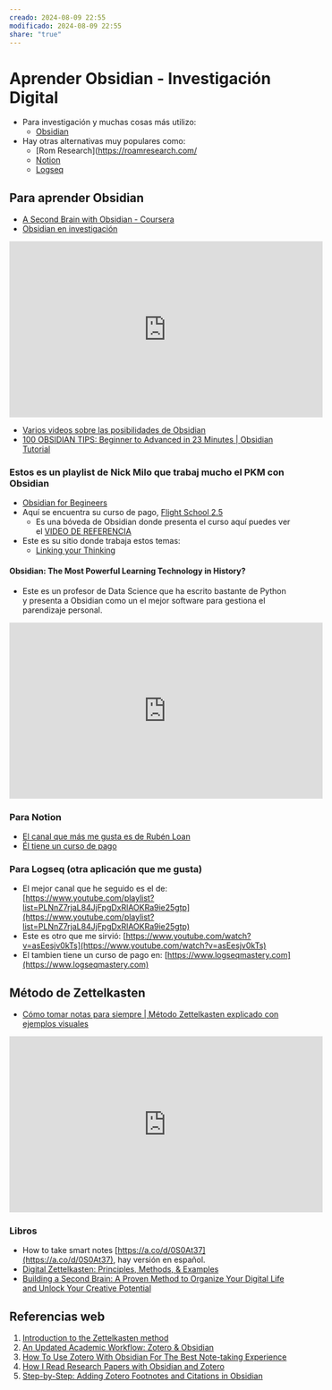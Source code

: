 ```yaml
---
creado: 2024-08-09 22:55
modificado: 2024-08-09 22:55
share: "true"
---
```


# Aprender Obsidian - Investigación Digital

- Para investigación y muchas cosas más utilizo:
	- [Obsidian](https://obsidian.md/)
- Hay otras alternativas muy populares como:
	- [Rom Research](https://roamresearch.com/
	- [Notion](https://www.notion.so/)
	- [Logseq](https://logseq.com/)

## Para aprender Obsidian

- [A Second Brain with Obsidian - Coursera](https://www.coursera.org/projects/obsidian)
- [Obsidian en investigación](https://www.youtube.com/watch?v=IshYnaLe4EA)

<iframe width="560" height="315" src="https://www.youtube.com/embed/IshYnaLe4EA?si=EFBwKfxr_fvIDo9S" title="YouTube video player" frameborder="0" allow="accelerometer; autoplay; clipboard-write; encrypted-media; gyroscope; picture-in-picture; web-share" referrerpolicy="strict-origin-when-cross-origin" allowfullscreen></iframe>

- [Varios videos sobre las posibilidades de Obsidian](https://youtu.be/RJJaQnumIB8?si=AlvptNsJssM8JHd5)
-  [100 OBSIDIAN TIPS: Beginner to Advanced in 23 Minutes | Obsidian Tutorial](https://www.youtube.com/watch?v=wKNWMBeGCuU)

### Estos es un playlist de Nick Milo que trabaj mucho el PKM con Obsidian

- [Obsidian for Begineers](https://youtube.com/playlist?list=PL3NaIVgSlAVLHty1-NuvPa9V0b0UwbzBd&si=W93UCjeFZg3nv10_)
- Aquí se encuentra su curso de pago, [Flight School 2.5](https://www.linkingyourthinking.com/obsidian-flight-school)
	- Es una bóveda de Obsidian donde presenta el curso aquí puedes ver el [VIDEO DE REFERENCIA](https://player.vimeo.com/video/662459453)
- Este es su sitio donde trabaja estos temas:
	- [Linking your Thinking](https://www.linkingyourthinking.com/)

#### Obsidian: The Most Powerful Learning Technology in History?

- Este es un profesor de Data Science que ha escrito bastante de Python y presenta a Obsidian como un el mejor software para gestiona el parendizaje personal.

<iframe width="560" height="315" src="https://www.youtube.com/embed/Kfxz2fxtxSU?si=eM8hOTAHE150c8g6" title="YouTube video player" frameborder="0" allow="accelerometer; autoplay; clipboard-write; encrypted-media; gyroscope; picture-in-picture; web-share" referrerpolicy="strict-origin-when-cross-origin" allowfullscreen></iframe>

### Para Notion

- [El canal que más me gusta es de Rubén Loan](https://www.youtube.com/@RubenLoan)
- [Él tiene un curso de pago]( https://escuela.rubenloan.com/courses/notion-de-cero-a-mil)

### Para Logseq (otra aplicación que me gusta)

- El mejor canal que he seguido es el de: [https://www.youtube.com/playlist?list=PLNnZ7rjaL84JjFpgDxRlAOKRa9ie25gtp](https://www.youtube.com/playlist?list=PLNnZ7rjaL84JjFpgDxRlAOKRa9ie25gtp)
- Este es otro que me sirvió: [https://www.youtube.com/watch?v=asEesjv0kTs](https://www.youtube.com/watch?v=asEesjv0kTs)
- El tambien tiene un curso de pago en: [https://www.logseqmastery.com](https://www.logseqmastery.com)
## Método de Zettelkasten 

- [Cómo tomar notas para siempre | Método Zettelkasten explicado con ejemplos visuales](https://www.youtube.com/watch?v=XsAKJLWunOM)

<iframe width="560" height="315" src="https://www.youtube.com/embed/XsAKJLWunOM?si=rN24t5FRUrk-0ogR" title="YouTube video player" frameborder="0" allow="accelerometer; autoplay; clipboard-write; encrypted-media; gyroscope; picture-in-picture; web-share" referrerpolicy="strict-origin-when-cross-origin" allowfullscreen></iframe>


### Libros

- How to take smart notes [https://a.co/d/0S0At37](https://a.co/d/0S0At37), hay versión en español. 
- [Digital Zettelkasten: Principles, Methods, & Examples](https://a.co/d/i5etgjo)
- [Building a Second Brain: A Proven Method to Organize Your Digital Life and Unlock Your Creative Potential](https://a.co/d/9uFPPXX)


## Referencias web
1. [Introduction to the Zettelkasten method](https://zettelkasten.de/introduction/)
2. [An Updated Academic Workflow: Zotero & Obsidian](https://medium.com/@alexandraphelan/an-updated-academic-workflow-zotero-obsidian-cffef080addd)
3. [How To Use Zotero With Obsidian For The Best Note-taking Experience](https://ricraftis.au/obsidian/how-to-integrate-zotero-with-obsidian/)
4. [How I Read Research Papers with Obsidian and Zotero](https://bagerbach.com/blog/how-i-read-research-papers-with-obsidian-and-zotero)
5. [Step-by-Step: Adding Zotero Footnotes and Citations in Obsidian](https://ricraftis.au/obsidian/step-by-step-adding-zotero-footnotes-and-citations-in-obsidian/)


